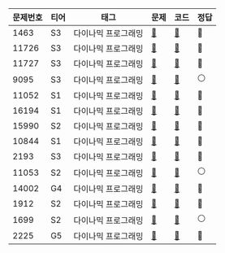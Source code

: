 |문제번호|티어|태그|문제|코드|정답|
|------|---|---|---|---|---|
|1463|S3|다이나믹 프로그래밍|[📄](https://www.acmicpc.net/problem/1463)|[🔑](https://github.com/Dohynghyng/algorithm-study/blob/main/Dynamic%20Programming/1463.py)|🔵|
|11726|S3|다이나믹 프로그래밍|[📄](https://www.acmicpc.net/problem/11726)|[🔑](https://github.com/Dohynghyng/algorithm-study/blob/main/Dynamic%20Programming/11726.py)|🔴|
|11727|S3|다이나믹 프로그래밍|[📄](https://www.acmicpc.net/problem/11727)|[🔑](https://github.com/Dohynghyng/algorithm-study/blob/main/Dynamic%20Programming/11727.py)|🔵|
|9095|S3|다이나믹 프로그래밍|[📄](https://www.acmicpc.net/problem/9095)|[🔑](https://github.com/Dohynghyng/algorithm-study/blob/main/Dynamic%20Programming/9095.py)|⚪|
|11052|S1|다이나믹 프로그래밍|[📄](https://www.acmicpc.net/problem/11052)|[🔑](https://github.com/Dohynghyng/algorithm-study/blob/main/Dynamic%20Programming/11052.py)|🔴|
|16194|S1|다이나믹 프로그래밍|[📄](https://www.acmicpc.net/problem/16194)|[🔑](https://github.com/Dohynghyng/algorithm-study/blob/main/Dynamic%20Programming/16194.py)|🔵|
|15990|S2|다이나믹 프로그래밍|[📄](https://www.acmicpc.net/problem/15990)|[🔑](https://github.com/Dohynghyng/algorithm-study/blob/main/Dynamic%20Programming/15990.py)|🔵|
|10844|S1|다이나믹 프로그래밍|[📄](https://www.acmicpc.net/problem/10844)|[🔑](https://github.com/Dohynghyng/algorithm-study/blob/main/Dynamic%20Programming/10844.py)|🔵
|2193|S3|다이나믹 프로그래밍|[📄](https://www.acmicpc.net/problem/2193)|[🔑](https://github.com/Dohynghyng/algorithm-study/blob/main/Dynamic%20Programming/2193.py)|🔵|
|11053|S2|다이나믹 프로그래밍|[📄](https://www.acmicpc.net/problem/11053)|[🔑](https://github.com/Dohynghyng/algorithm-study/blob/main/Dynamic%20Programming/11053.py)|⚪|
|14002|G4|다이나믹 프로그래밍|[📄](https://www.acmicpc.net/problem/14002)|[🔑](https://github.com/Dohynghyng/algorithm-study/blob/main/Dynamic%20Programming/14002.py)|🔴|
|1912|S2|다이나믹 프로그래밍|[📄](https://www.acmicpc.net/problem/1912)|[🔑](https://github.com/Dohynghyng/algorithm-study/blob/main/Dynamic%20Programming/1912.py)|🔴|
|1699|S2|다이나믹 프로그래밍|[📄](https://www.acmicpc.net/problem/1699)|[🔑](https://github.com/Dohynghyng/algorithm-study/blob/main/Dynamic%20Programming/1699.py)|⚪
|2225|G5|다이나믹 프로그래밍|[📄](https://www.acmicpc.net/problem/2225)|[🔑](https://github.com/Dohynghyng/algorithm-study/blob/main/Dynamic%20Programming/2225.py)|🔵||


<!--
|1463|S3|다이나믹 프로그래밍|[📄](https://www.acmicpc.net/problem/1463)|[🔑](https://github.com/Dohynghyng/algorithm-study/blob/main/Dynamic%20Programming/1463.py)|⚪|
🔵⚪🔴

|2225|G5|다이나믹 프로그래밍|[📄](https://www.acmicpc.net/problem/2225)|[🔑](https://github.com/Dohynghyng/algorithm-study/blob/main/Dynamic%20Programming/2225.py)|🔵|
-->

